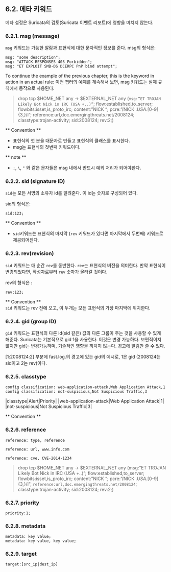 ## 6.2. 메타 키워드

메타 설정은 Suricata의 검토(Suricata 이벤트 리포트)에 영향을 미치지 않는다.

### 6.2.1. msg (message)

`msg` 키워드는 가능한 알람과 표현식에 대한 문자적인 정보를 준다.
msg의 형식은:

```
msg: "some description";
msg: "ATTACK-RESPONSES 403 Forbidden";
msg: "ET EXPLOIT SMB-DS DCERPC PnP bind attempt";
```

To continue the example of the previous chapter, this is the keyword in action in an actual rule:
이전 챕터의 예제를 계속해서 보면, msg 키워드는 실제 규칙에서 동작으로 사용된다.

> drop tcp $HOME_NET any -> $EXTERNAL_NET any (`msg:”ET TROJAN Likely Bot Nick in IRC (USA +..)”`; flow:established,to_server; flowbits:isset,is_proto_irc; content:”NICK “; pcre:”/NICK .*USA.*[0-9]{3,}/i”; reference:url,doc.emergingthreats.net/2008124; classtype:trojan-activity; sid:2008124; rev:2;)

** Convention ** </br>
- 표현식의 첫 분을 대문자로 만들고 표현식의 클래스를 표시한다.
- msg는 표현식의 첫번째 키워드이다.

** note ** </br>
- `;`, `\`, `"` 와 같은 문자들은 msg 내에서 반드시 예외 처리가 되어야한다.

### 6.2.2. sid (signature ID)

`sid`는 모든 서명의 소유자 id를 알려준다. 이 id는 숫자로 구성되어 있다.

sid의 형식은:
```
sid:123;
```

** Convention ** </br>
- `sid`키워드는 표현식의 마지막 (`rev` 키워드가 있다면 마지막에서 두번째) 키워드로 제공되어진다.

### 6.2.3. rev(revision)

`sid` 키워드는 매 순간 `rev`를 동반한다. `rev`는 표현식의 버전을 의미한다. 만약 표현식이 변경되었다면, 작성자로부터 `rev` 숫자가 올라갈 것이다.

rev의 형식은 :

```
rev:123;
```

** Convention ** </br>
`sid` 키워드는 rev 전에 오고, 이 두개는 모든 표현식의 가장 마지막에 위치한다.

### 6.2.4. gid (group ID)

`gid` 키워드는 표현식의 다른 id(sid 같은) 값의 다른 그룹이 주는 것을 사용할 수 있게 해준다. Suricata는 기본적으로 gid 1을 사용한다. 이것은 변경 가능하다. 
보편적이지 않지만 gid는 변경가능하며, 기술적인 영향을 끼치지 않는다. 경고에 알림만 줄 수 있다.

[1:2008124:2] 부분에 fast.log.의 경고에 있는 gid의 예시로, 1은 gid (2008124는 sid이고 2는 rev)이다.

### 6.2.5. classtype

```
config classification: web-application-attack,Web Application Attack,1
config classification: not-suspicious,Not Suspicious Traffic,3
```

|classtype|Alert|Priority|
|web-application-attack|Web Application Attack|1|
|not-suspicious|Not Suspicious Traffic|3|

** Convention ** </br>

### 6.2.6. reference

```
reference: type, reference
```

```
reference: url, www.info.com
```

```
reference: cve, CVE-2014-1234
```

> drop tcp $HOME_NET any -> $EXTERNAL_NET any (msg:”ET TROJAN Likely Bot Nick in IRC (USA +..)”; flow:established,to_server; flowbits:isset,is_proto_irc; content:”NICK “; pcre:”/NICK .*USA.*[0-9]{3,}/i”; `reference:url,doc.emergingthreats.net/2008124`; classtype:trojan-activity; sid:2008124; rev:2;)

### 6.2.7. priority

```
priority:1;
```

### 6.2.8. metadata

```
metadata: key value;
metadata: key value, key value;
```

### 6.2.9. target

```
target:[src_ip|dest_ip]
```
